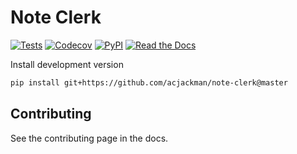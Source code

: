 # Note Clerk
[![Tests](https://github.com/acjackman/note-clerk/workflows/Tests/badge.svg)](https://github.com/acjackman/note-clerk/actions?workflow=Tests)
[![Codecov](https://codecov.io/gh/acjackman/note-clerk/branch/master/graph/badge.svg)](https://codecov.io/gh/acjackman/note-clerk)
[![PyPI](https://img.shields.io/pypi/v/note-clerk.svg)](https://pypi.org/project/note-clerk/)
[![Read the Docs](https://readthedocs.org/projects/note-clerk/badge/)](https://note-clerk.readthedocs.io/)

Install development version

```bash
pip install git+https://github.com/acjackman/note-clerk@master
```


## Contributing

See the contributing page in the docs.
